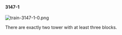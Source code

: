 #### 3147-1
![train-3147-1-0.png](https://github.com/lil-lab/nlvr/raw/master/nlvr/train/images/9/train-3147-1-0.png "train-3147-1-0.png")

There are exactly two tower with at least three blocks.